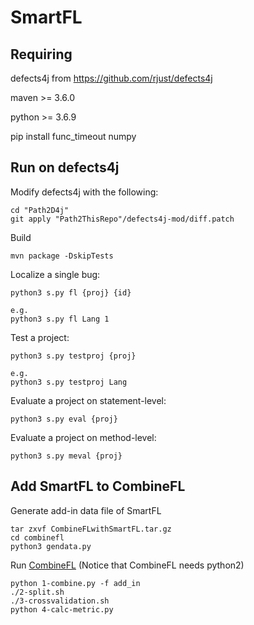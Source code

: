 # SmartFL

## Requiring
defects4j from https://github.com/rjust/defects4j

maven >= 3.6.0

python >= 3.6.9

pip install func_timeout numpy

## Run on defects4j
Modify defects4j with the following:

```
cd "Path2D4j"
git apply "Path2ThisRepo"/defects4j-mod/diff.patch
```

Build
```
mvn package -DskipTests
```

Localize a single bug:
```
python3 s.py fl {proj} {id}

e.g.
python3 s.py fl Lang 1
```

Test a project:
```
python3 s.py testproj {proj}

e.g.
python3 s.py testproj Lang
```

Evaluate a project on statement-level:
```
python3 s.py eval {proj}
```

Evaluate a project on method-level:
```
python3 s.py meval {proj}
```


## Add SmartFL to CombineFL
Generate add-in data file of SmartFL
```
tar zxvf CombineFLwithSmartFL.tar.gz
cd combinefl
python3 gendata.py
```

Run [CombineFL](https://damingz.github.io/combinefl/index.html) (Notice that CombineFL needs python2)
```
python 1-combine.py -f add_in
./2-split.sh
./3-crossvalidation.sh
python 4-calc-metric.py
```
